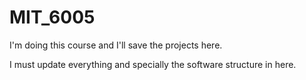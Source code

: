 # MIT_6005
I'm doing this course and I'll save the projects here.

I must update everything and specially the software structure in here.
